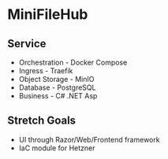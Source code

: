 # MiniFileHub

## Service
- Orchestration - Docker Compose
- Ingress - Traefik
- Object Storage - MinIO
- Database - PostgreSQL
- Business - C# .NET Asp

## Stretch Goals

- UI through Razor/Web/Frontend framework
- IaC module for Hetzner